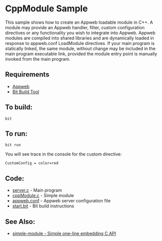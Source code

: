 CppModule Sample
===

This sample shows how to create an Appweb loadable module in C++. A module may provide an Appweb handler, 
filter, custom configuration directives or any functionality you wish to integrate into Appweb. Appweb modules 
are compiled into shared libraries and are dynamically loaded in response to appweb.conf LoadModule directives. 
If your main program is statically linked, the same module, without change may be included in the main program 
executable link, provided the module entry point is manually invoked from the main program.

Requirements
---
* [Appweb](http://embedthis.com/downloads/appweb/download.ejs)
* [Bit Build Tool](http://embedthis.com/downloads/bit/download.ejs)

To build:
---
    bit

To run:
---
    bit run

You will see trace in the console for the custom directive:

    CustomConfig = color=red

Code:
---
* [server.c](server.c) - Main program
* [cppModule.c](cppModule.c) - Simple module
* [appweb.conf](appweb.conf) - Appweb server configuration file
* [start.bit](start.bit) - Bit build instructions


See Also:
---
* [simple-module - Simple one-line embedding C API](../simple-module/README.md)
